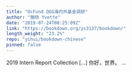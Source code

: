 ```yaml
---
title: "OcFund QGG海内外基金调研"
author: "施旸 Yvette"
date: "2019-07-24T08:25:09Z"
link: "https://bookdown.org/ys3137/bookdown/"
length_weight: "23.2%"
repo: "yihui/bookdown-chinese"
pinned: false
---
```


2019 Intern Report Collection [...] 你好，世界。 ...
